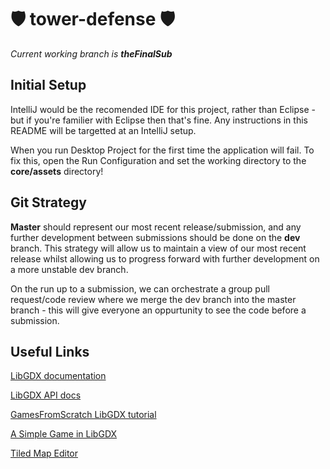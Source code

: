 # 🛡 tower-defense 🛡
_Current working branch is **theFinalSub**_

## Initial Setup
IntelliJ would be the recomended IDE for this project, rather than Eclipse - but if you're familier with Eclipse then that's fine. Any instructions in this README will be targetted at an IntelliJ setup.

When you run Desktop Project for the first time the application will fail. To fix this, open the Run Configuration and set the working directory to the **core/assets** directory!

## Git Strategy
**Master** should represent our most recent release/submission, and any further development between submissions should be done on the **dev** branch. This strategy will allow us to maintain a view of our most recent release whilst allowing us to progress forward with further development on a more unstable dev branch. 

On the run up to a submission, we can orchestrate a group pull request/code review where we merge the dev branch into the master branch - this will give everyone an oppurtunity to see the code before a submission.

## Useful Links
[LibGDX documentation](https://libgdx.badlogicgames.com/documentation/)

[LibGDX API docs](https://libgdx.badlogicgames.com/ci/nightlies/docs/api/overview-summary.html)

[GamesFromScratch LibGDX tutorial](https://www.gamefromscratch.com/page/LibGDX-Tutorial-series.aspx)

[A Simple Game in LibGDX](https://github.com/libgdx/libgdx/wiki/A-simple-game)

[Tiled Map Editor](https://www.mapeditor.org/)
